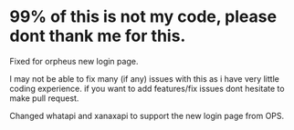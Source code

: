 
# 99% of this is not my code, please dont thank me for this.

Fixed for orpheus new login page.

I may not be able to fix many (if any) issues with this as i have very little coding experience.
if you want to add features/fix issues dont hesitate to make pull request.

Changed whatapi and xanaxapi to support the new login page from OPS.
